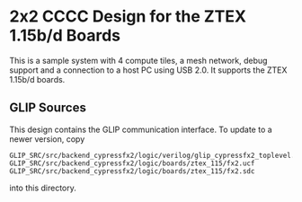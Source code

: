2x2 CCCC Design for the ZTEX 1.15b/d Boards
===========================================

This is a sample system with 4 compute tiles, a mesh network, debug support and
a connection to a host PC using USB 2.0. It supports the ZTEX 1.15b/d boards.


GLIP Sources
------------
This design contains the GLIP communication interface. To update to a newer
version, copy

    GLIP_SRC/src/backend_cypressfx2/logic/verilog/glip_cypressfx2_toplevel.v
    GLIP_SRC/src/backend_cypressfx2/logic/boards/ztex_115/fx2.ucf
    GLIP_SRC/src/backend_cypressfx2/logic/boards/ztex_115/fx2.sdc

into this directory.

